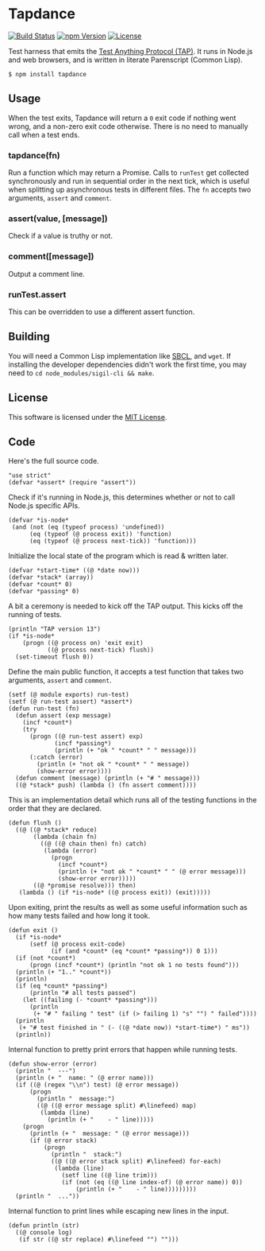 # Tapdance

[![Build Status](https://img.shields.io/travis/daliwali/tapdance/master.svg?style=flat-square)](https://travis-ci.org/daliwali/tapdance)
[![npm Version](https://img.shields.io/npm/v/tapdance.svg?style=flat-square)](https://www.npmjs.com/package/tapdance)
[![License](https://img.shields.io/npm/l/tapdance.svg?style=flat-square)](https://raw.githubusercontent.com/daliwali/tapdance/master/LICENSE)

Test harness that emits the [Test Anything Protocol (TAP)](https://testanything.org). It runs in Node.js and web browsers, and is written in literate Parenscript (Common Lisp).

```
$ npm install tapdance
```


## Usage

When the test exits, Tapdance will return a `0` exit code if nothing went wrong, and a non-zero exit code otherwise. There is no need to manually call when a test ends.


### tapdance(fn)

Run a function which may return a Promise. Calls to `runTest` get collected synchronously and run in sequential order in the next tick, which is useful when splitting up asynchronous tests in different files. The `fn` accepts two arguments, `assert` and `comment`.


### assert(value, [message])

Check if a value is truthy or not.


### comment([message])

Output a comment line.


### runTest.assert

This can be overridden to use a different assert function.


## Building

You will need a Common Lisp implementation like [SBCL](http://www.sbcl.org), and `wget`. If installing the developer dependencies didn't work the first time, you may need to `cd node_modules/sigil-cli && make`.


## License

This software is licensed under the [MIT License](//github.com/daliwali/tapdance/blob/master/LICENSE).


## Code

Here's the full source code.

    "use strict"
    (defvar *assert* (require "assert"))

Check if it's running in Node.js, this determines whether or not to call
Node.js specific APIs.

    (defvar *is-node*
     (and (not (eq (typeof process) 'undefined))
          (eq (typeof (@ process exit)) 'function)
          (eq (typeof (@ process next-tick)) 'function)))

Initialize the local state of the program which is read & written later.

    (defvar *start-time* ((@ *date now)))
    (defvar *stack* (array))
    (defvar *count* 0)
    (defvar *passing* 0)

A bit a ceremony is needed to kick off the TAP output. This kicks off the
running of tests.

    (println "TAP version 13")
    (if *is-node*
        (progn ((@ process on) 'exit exit)
               ((@ process next-tick) flush))
      (set-timeout flush 0))

Define the main public function, it accepts a test function that takes two
arguments, `assert` and `comment`.

    (setf (@ module exports) run-test)
    (setf (@ run-test assert) *assert*)
    (defun run-test (fn)
      (defun assert (exp message)
        (incf *count*)
        (try
          (progn ((@ run-test assert) exp)
                 (incf *passing*)
                 (println (+ "ok " *count* " " message)))
          (:catch (error)
            (println (+ "not ok " *count* " " message))
            (show-error error))))
      (defun comment (message) (println (+ "# " message)))
      ((@ *stack* push) (lambda () (fn assert comment))))

This is an implementation detail which runs all of the testing functions in
the order that they are declared.

    (defun flush ()
      ((@ ((@ *stack* reduce)
           (lambda (chain fn)
             ((@ ((@ chain then) fn) catch)
              (lambda (error)
                (progn
                  (incf *count*)
                  (println (+ "not ok " *count* " " (@ error message)))
                  (show-error error)))))
           ((@ *promise resolve))) then)
       (lambda () (if *is-node* ((@ process exit)) (exit)))))

Upon exiting, print the results as well as some useful information such as
how many tests failed and how long it took.

    (defun exit ()
      (if *is-node*
          (setf (@ process exit-code)
                (if (and *count* (eq *count* *passing*)) 0 1)))
      (if (not *count*)
          (progn (incf *count*) (println "not ok 1 no tests found")))
      (println (+ "1.." *count*))
      (println)
      (if (eq *count* *passing*)
          (println "# all tests passed")
        (let ((failing (- *count* *passing*)))
          (println
           (+ "# " failing " test" (if (> failing 1) "s" "") " failed"))))
      (println
       (+ "# test finished in " (- ((@ *date now)) *start-time*) " ms"))
      (println))

Internal function to pretty print errors that happen while running tests.

    (defun show-error (error)
      (println "  ---")
      (println (+ "  name: " (@ error name)))
      (if ((@ (regex "\\n") test) (@ error message))
          (progn
            (println "  message:")
            ((@ ((@ error message split) #\linefeed) map)
             (lambda (line)
               (println (+ "    - " line)))))
        (progn
          (println (+ "  message: " (@ error message)))
          (if (@ error stack)
              (progn
                (println "  stack:")
                ((@ ((@ error stack split) #\linefeed) for-each)
                 (lambda (line)
                   (setf line ((@ line trim)))
                   (if (not (eq ((@ line index-of) (@ error name)) 0))
                       (println (+ "    - " line)))))))))
      (println "  ..."))

Internal function to print lines while escaping new lines in the input.

    (defun println (str)
      ((@ console log)
       (if str ((@ str replace) #\linefeed "") "")))
